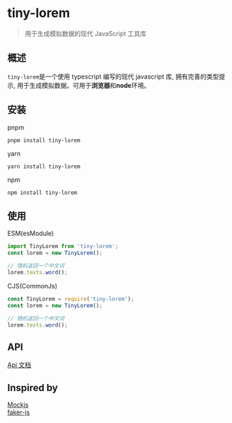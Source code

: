 # tiny-lorem

> 用于生成模拟数据的现代 JavaScript 工具库

## 概述

`tiny-lorem`是一个使用 typescript 编写的现代 javascript 库, 拥有完善的类型提示, 用于生成模拟数据。可用于**浏览器**和**node**环境。

## 安装

pnpm

```shell
pnpm install tiny-lorem
```

yarn

```shell
yarn install tiny-lorem
```

npm

```shell
npm install tiny-lorem
```

## 使用

ESM(esModule)

```ts
import TinyLorem from 'tiny-lorem';
const lorem = new TinyLorem();

// 随机返回一个中文词
lorem.texts.word();
```

CJS(CommonJs)

```ts
const TinyLorem = require('tiny-lorem');
const lorem = new TinyLorem();

// 随机返回一个中文词
lorem.texts.word();
```

## API

[Api 文档](https://ciro.club/tiny-lorem)

## Inspired by

[Mockjs](https://github.com/nuysoft/Mock)  
[faker-js](https://github.com/faker-js/faker)
